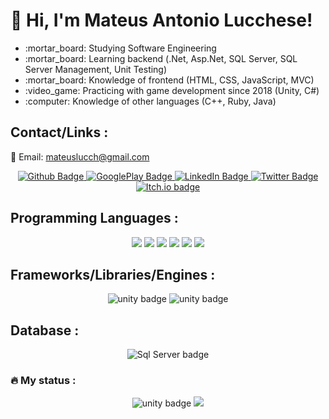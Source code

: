 # 👋 Hi, I'm Mateus Antonio Lucchese!
<ul>
    <li> :mortar_board: Studying Software Engineering</li>
    <li> :mortar_board: Learning backend (.Net, Asp.Net, SQL Server, SQL Server Management, Unit Testing)</li>
    <li> :mortar_board: Knowledge of frontend (HTML, CSS, JavaScript, MVC)</li>
    <li> :video_game: Practicing with game development since 2018 (Unity, C#)</li>
    <li> :computer: Knowledge of other languages (C++, Ruby, Java)</li>    
</ul>

## Contact/Links :
:e-mail: Email: mateuslucch@gmail.com
<div id="badges" align="center">
     <a href="https://github.com/mateuslucch">
        <img src="https://img.shields.io/badge/GitHub-100000?style=for-the-badge&logo=github&logoColor=white" alt="Github Badge"/>
    </a>   
    <a href="https://play.google.com/store/apps/developer?id=Mateus+Lucchese">
        <img src="https://img.shields.io/badge/Google_Play-414141?style=for-the-badge&logo=google-play&logoColor=white" alt="GooglePlay Badge"/>        
    </a>   
    <a href="https://www.linkedin.com/in/mateus-antonio-lucchese/">
        <img src="https://img.shields.io/badge/LinkedIn-blue?style=for-the-badge&logo=linkedin&logoColor=white" alt="LinkedIn Badge"/>
    </a>
    <a href="https://twitter.com/MateusLucch">
        <img src="https://img.shields.io/badge/Twitter-blue?style=for-the-badge&logo=twitter&logoColor=white" alt="Twitter Badge"/>
    </a>    
    <a href="https://mateuslucch.itch.io">
        <img src="https://img.shields.io/badge/Itch.io-FA5C5C?style=for-the-badge&logo=itch.io&logoColor=white" alt="Itch.io badge"/>
    </a>
</div>

## Programming Languages :

<div id="languages" align="center">    
    <img src="https://img.shields.io/badge/C%23-239120?style=for-the-badge&logo=c-sharp&logoColor=white"/>
    <img src="https://img.shields.io/badge/HTML-239120?style=for-the-badge&logo=html5&logoColor=white"/>
    <img src="https://img.shields.io/badge/CSS-239120?&style=for-the-badge&logo=css3&logoColor=white"/>
    <img src="https://img.shields.io/badge/JavaScript-F7DF1E?style=for-the-badge&logo=javascript&logoColor=black"/>
    <img src="https://img.shields.io/badge/Ruby-CC342D?style=for-the-badge&logo=ruby&logoColor=white"/>    
    <img src="https://img.shields.io/badge/C%2B%2B-00599C?style=for-the-badge&logo=c%2B%2B&logoColor=white"/>
  <!--  <img src="https://img.shields.io/badge/Java-ED8B00?style=for-the-badge&logo=java&logoColor=white"/>    -->
</div>

## Frameworks/Libraries/Engines :

<div id="frame-libs" align="center">
    <img src="https://img.shields.io/badge/Unity-100000?style=for-the-badge&logo=unity&logoColor=white" alt="unity badge"/>
    <img src="https://img.shields.io/badge/.NET-5C2D91?style=for-the-badge&logo=.net&logoColor=white" alt="unity badge"/>
    <!-- <img src="https://img.shields.io/badge/Bootstrap-563D7C?style=for-the-badge&logo=bootstrap&logoColor=white" alt="bootstrap badge"/> -->
</div>

## Database :

<div id="frame-libs" align="center">
    <img src="https://img.shields.io/badge/Microsoft_SQL_Server-CC2927?style=for-the-badge&logo=microsoft-sql-server&logoColor=white" alt="Sql Server badge"/>        
     
</div>

### :fire: My status :

<div align="center">
    <img src="https://github-readme-streak-stats.herokuapp.com/?user=mateuslucch&theme=dark&background=000000" alt="unity badge"/>
    <img src="https://github-readme-stats.vercel.app/api/top-langs/?username=mateuslucch&theme=dark&background=000000">
</div>

<!-- <img src="https://komarev.com/ghpvc/?username=mateuslucch&style=flat-square&color=blue" alt=""/> -->



<!---
mateuslucch/mateuslucch is a ✨ special ✨ repository because its `README.md` (this file) appears on your GitHub profile.
You can click the Preview link to take a look at your changes.
--->
